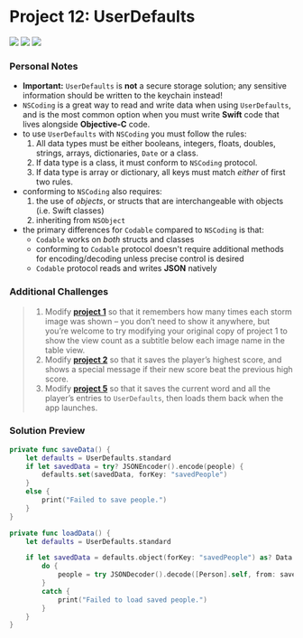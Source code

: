 # Project 12: UserDefaults

[![](https://img.shields.io/badge/Hacking%20with%20iOS-2019.10.26-36A9AE?logo=gumroad)](https://www.hackingwithswift.com/store/hacking-with-ios) [![](https://img.shields.io/badge/Xcode-11.2-3d8af0?logo=xcode)](#) [![](https://img.shields.io/badge/Swift-5.1-FA7343?logo=swift)](#)

### Personal Notes
- **Important:** `UserDefaults` is **not** a secure storage solution; any sensitive information should be written to the keychain instead!
- `NSCoding` is a great way to read and write data when using `UserDefaults`, and is the most common option when you must write **Swift** code that lives alongside **Objective-C** code.
- to use `UserDefaults` with `NSCoding` you must follow the rules:
    1. All data types must be either booleans, integers, floats, doubles, strings, arrays, dictionaries, `Date` or a class.
    2. If data type is a class, it must conform to `NSCoding` protocol.
    3. If data type is array or dictionary, all keys must match _either_ of first two rules.
- conforming to `NSCoding` also requires:
    1. the use of _objects_, or structs that are interchangeable with objects (i.e. Swift classes)
    2. inheriting from `NSObject`
- the primary differences for `Codable` compared to `NSCoding` is that:
    - `Codable` works on _both_ structs and classes
    - conforming to `Codable` protocol doesn't require additional methods for encoding/decoding unless precise control is desired
    - `Codable` protocol reads and writes **JSON** natively

### Additional Challenges
> 1. Modify [**project 1**](https://github.com/seventhaxis/hacking-with-ios/tree/master/projects/p01.storm-viewer/) so that it remembers how many times each storm image was shown – you don’t need to show it anywhere, but you’re welcome to try modifying your original copy of project 1 to show the view count as a subtitle below each image name in the table view.
> 2. Modify [**project 2**](https://github.com/seventhaxis/hacking-with-ios/tree/master/projects/p02.guess-the-flag/) so that it saves the player’s highest score, and shows a special message if their new score beat the previous high score.
> 3. Modify [**project 5**](https://github.com/seventhaxis/hacking-with-ios/tree/master/projects/p05.word-scramble/) so that it saves the current word and all the player’s entries to `UserDefaults`, then loads them back when the app launches.

### Solution Preview
```swift
private func saveData() {
    let defaults = UserDefaults.standard
    if let savedData = try? JSONEncoder().encode(people) {
        defaults.set(savedData, forKey: "savedPeople")
    }
    else {
        print("Failed to save people.")
    }
}
```
```swift
private func loadData() {
    let defaults = UserDefaults.standard

    if let savedData = defaults.object(forKey: "savedPeople") as? Data {
        do {
            people = try JSONDecoder().decode([Person].self, from: savedData)
        }
        catch {
            print("Failed to load saved people.")
        }
    }
}
```
